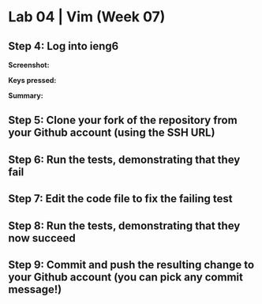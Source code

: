 # Lab 04 | Vim (Week 07)

## Step 4: Log into ieng6

**Screenshot:**

**Keys pressed:**

**Summary:**

## Step 5: Clone your fork of the repository from your Github account (using the SSH URL)


## Step 6: Run the tests, demonstrating that they fail


## Step 7: Edit the code file to fix the failing test


## Step 8: Run the tests, demonstrating that they now succeed


## Step 9: Commit and push the resulting change to your Github account (you can pick any commit message!)








